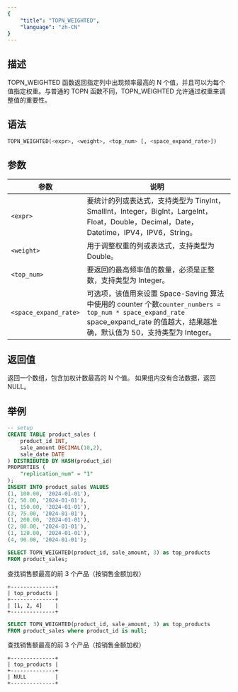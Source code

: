 ```yaml
---
{
    "title": "TOPN_WEIGHTED",
    "language": "zh-CN"
}
---
```


## 描述

TOPN_WEIGHTED 函数返回指定列中出现频率最高的 N 个值，并且可以为每个值指定权重。与普通的 TOPN 函数不同，TOPN_WEIGHTED 允许通过权重来调整值的重要性。

## 语法

```sql
TOPN_WEIGHTED(<expr>, <weight>, <top_num> [, <space_expand_rate>])
```

## 参数
| 参数 | 说明 |
| -- | -- |
| `<expr>` | 要统计的列或表达式，支持类型为 TinyInt，SmallInt，Integer，BigInt，LargeInt，Float，Double，Decimal，Date，Datetime，IPV4，IPV6，String。 |
| `<weight>` | 用于调整权重的列或表达式，支持类型为 Double。|
| `<top_num>` | 要返回的最高频率值的数量，必须是正整数，支持类型为 Integer。 |
| `<space_expand_rate>` | 可选项，该值用来设置 Space-Saving 算法中使用的 counter 个数`counter_numbers = top_num * space_expand_rate` space_expand_rate 的值越大，结果越准确，默认值为 50，支持类型为 Integer。 |

## 返回值

返回一个数组，包含加权计数最高的 N 个值。
如果组内没有合法数据，返回 NULL。

## 举例
```sql
-- setup
CREATE TABLE product_sales (
    product_id INT,
    sale_amount DECIMAL(10,2),
    sale_date DATE
) DISTRIBUTED BY HASH(product_id)
PROPERTIES (
    "replication_num" = "1"
);
INSERT INTO product_sales VALUES
(1, 100.00, '2024-01-01'),
(2, 50.00, '2024-01-01'),
(1, 150.00, '2024-01-01'),
(3, 75.00, '2024-01-01'),
(1, 200.00, '2024-01-01'),
(2, 80.00, '2024-01-01'),
(1, 120.00, '2024-01-01'),
(4, 90.00, '2024-01-01');
```

```sql
SELECT TOPN_WEIGHTED(product_id, sale_amount, 3) as top_products
FROM product_sales;
```

查找销售额最高的前 3 个产品（按销售金额加权）

```text
+--------------+
| top_products |
+--------------+
| [1, 2, 4]    |
+--------------+
```

```sql
SELECT TOPN_WEIGHTED(product_id, sale_amount, 3) as top_products
FROM product_sales where product_id is null;
```

查找销售额最高的前 3 个产品（按销售金额加权）

```text
+--------------+
| top_products |
+--------------+
| NULL         |
+--------------+
```
